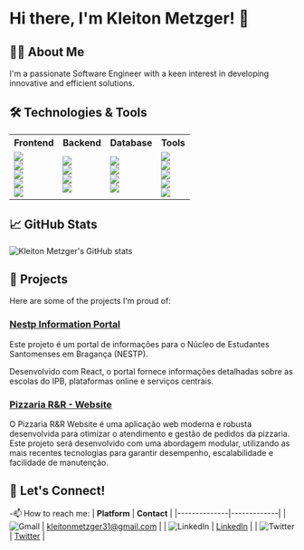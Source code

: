 # Hi there, I'm Kleiton Metzger! 👋

## 👨‍💻 About Me

I'm a passionate Software Engineer with a keen interest in developing innovative and efficient solutions. 

## 🛠️ Technologies & Tools

<table>
  <tr>
    <th>Frontend</th>
    <th>Backend</th>
    <th>Database</th>
    <th>Tools</th>
  </tr>
  <tr>
    <td>
      <img src="https://img.shields.io/badge/React-20232A?style=for-the-badge&logo=react&logoColor=61DAFB&labelColor=000000&logoWidth=30"><br>
      <img src="https://img.shields.io/badge/Next.js-000000?style=for-the-badge&logo=nextdotjs&logoColor=white&labelColor=000000&logoWidth=30"><br>
      <img src="https://img.shields.io/badge/JavaScript-F7DF1E?style=for-the-badge&logo=javascript&logoColor=323330&labelColor=000000&logoWidth=30"><br>
      <img src="https://img.shields.io/badge/HTML5-E34F26?style=for-the-badge&logo=html5&logoColor=white&labelColor=000000&logoWidth=30"><br>
      <img src="https://img.shields.io/badge/CSS3-1572B6?style=for-the-badge&logo=css3&logoColor=white&labelColor=000000&logoWidth=30">
    </td>
    <td>
      <img src="https://img.shields.io/badge/Node.js-339933?style=for-the-badge&logo=nodedotjs&logoColor=white&labelColor=000000&logoWidth=30"><br>
      <img src="https://img.shields.io/badge/Express.js-000000?style=for-the-badge&logo=express&logoColor=white&labelColor=000000&logoWidth=30"><br>
      <img src="https://img.shields.io/badge/Python-3776AB?style=for-the-badge&logo=python&logoColor=white&labelColor=000000&logoWidth=30"><br>
      <img src="https://img.shields.io/badge/Java-007396?style=for-the-badge&logo=java&logoColor=white&labelColor=000000&logoWidth=30">
    </td>
    <td>
      <img src="https://img.shields.io/badge/PostgreSQL-336791?style=for-the-badge&logo=postgresql&logoColor=white&labelColor=000000&logoWidth=30"><br>
      <img src="https://img.shields.io/badge/MongoDB-4EA94B?style=for-the-badge&logo=mongodb&logoColor=white&labelColor=000000&logoWidth=30"><br>
      <img src="https://img.shields.io/badge/MySQL-4479A1?style=for-the-badge&logo=mysql&logoColor=white&labelColor=000000&logoWidth=30"><br>
      <img src="https://img.shields.io/badge/Firebase-FFCA28?style=for-the-badge&logo=firebase&logoColor=white&labelColor=000000&logoWidth=30">
    </td>
    <td>
      <img src="https://img.shields.io/badge/Git-F05032?style=for-the-badge&logo=git&logoColor=white&labelColor=000000&logoWidth=30"><br>
      <img src="https://img.shields.io/badge/Docker-2496ED?style=for-the-badge&logo=docker&logoColor=white&labelColor=000000&logoWidth=30"><br>
      <img src="https://img.shields.io/badge/GitHub%20Actions-2088FF?style=for-the-badge&logo=githubactions&logoColor=white&labelColor=000000&logoWidth=30"><br>
      <img src="https://img.shields.io/badge/VS%20Code-007ACC?style=for-the-badge&logo=visualstudiocode&logoColor=white&labelColor=000000&logoWidth=30"><br>
      <img src="https://img.shields.io/badge/Shadcn-000000?style=for-the-badge&logo=shadcn&logoColor=white&labelColor=000000&logoWidth=30">
    </td>
  </tr>
</table>



## 📈 GitHub Stats

![Kleiton Metzger's GitHub stats](https://github-readme-stats.vercel.app/api?username=Kleiton-Metzger&show_icons=true&theme=radical)

## 📂 Projects

Here are some of the projects I'm proud of:

### [Nestp Information Portal](https://github.com/Kleiton-Metzger/Nestp_Website)
Este projeto é um portal de informações para o Núcleo de Estudantes Santomenses em Bragança (NESTP).

Desenvolvido com React, o portal fornece informações detalhadas sobre as escolas do IPB, plataformas online e serviços centrais.

### [Pizzaria R&R - Website](https://github.com/Kleiton-Metzger/rr_pizza)
O Pizzaria R&R Website é uma aplicação web moderna e robusta desenvolvida para otimizar o atendimento e gestão de pedidos da pizzaria. Este projeto será desenvolvido com uma abordagem modular, utilizando as mais recentes tecnologias para garantir desempenho, escalabilidade e facilidade de manutenção.

## 🤝 Let's Connect!
-📫 How to reach me:
| **Platform** | **Contact** |
|--------------|-------------|
| ![Gmail](https://img.shields.io/badge/Gmail-D14836?style=for-the-badge&logo=gmail&logoColor=white&labelColor=000000&logoWidth=30) | kleitonmetzger31@gmail.com |
| ![LinkedIn](https://img.shields.io/badge/LinkedIn-0077B5?style=for-the-badge&logo=linkedin&logoColor=white&labelColor=000000&logoWidth=30) | [LinkedIn](https://www.linkedin.com/in/kleiton-metzger-94821a226/) |
| ![Twitter](https://img.shields.io/badge/Twitter-1DA1F2?style=for-the-badge&logo=twitter&logoColor=white&labelColor=000000&logoWidth=30) | [Twitter](https://x.com/kleiton_metzger) |
